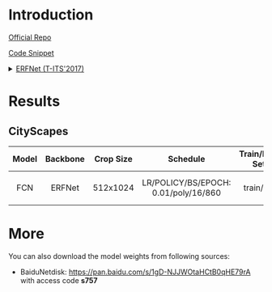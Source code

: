 # Introduction

<a href="https://github.com/Eromera/erfnet_pytorch">Official Repo</a>

<a href="https://github.com/SegmentationBLWX/sssegmentation/tree/main/ssseg/modules/backbones">Code Snippet</a>

<details>
<summary align="left"><a href="https://ieeexplore.ieee.org/document/8063438">ERFNet (T-ITS'2017)</a></summary>

```latex
@article{romera2017erfnet,
    title={Erfnet: Efficient residual factorized convnet for real-time semantic segmentation},
    author={Romera, Eduardo and Alvarez, Jos{\'e} M and Bergasa, Luis M and Arroyo, Roberto},
    journal={IEEE Transactions on Intelligent Transportation Systems},
    volume={19},
    number={1},
    pages={263--272},
    year={2017},
    publisher={IEEE}
}
```

</details>


# Results

## CityScapes
| Model         | Backbone     | Crop Size  | Schedule                              | Train/Eval Set  | mIoU   | Download                                                                                                                                                                                                                                                                                                                                                                         |
| :-:           | :-:          | :-:        | :-:                                   | :-:             | :-:    | :-:                                                                                                                                                                                                                                                                                                                                                                              |
| FCN           | ERFNet       | 512x1024   | LR/POLICY/BS/EPOCH: 0.01/poly/16/860  | train/val       | 76.44% | [cfg](https://raw.githubusercontent.com/SegmentationBLWX/sssegmentation/main/ssseg/cfgs/fcn/cfgs_cityscapes_erfnet.py) &#124; [model](https://github.com/SegmentationBLWX/modelstore/releases/download/ssseg_erfnet/fcn_erfnet_cityscapes_train.pth) &#124; [log](https://github.com/SegmentationBLWX/modelstore/releases/download/ssseg_erfnet/fcn_erfnet_cityscapes_train.log) |


# More
You can also download the model weights from following sources:
- BaiduNetdisk: https://pan.baidu.com/s/1gD-NJJWOtaHCtB0qHE79rA with access code **s757**